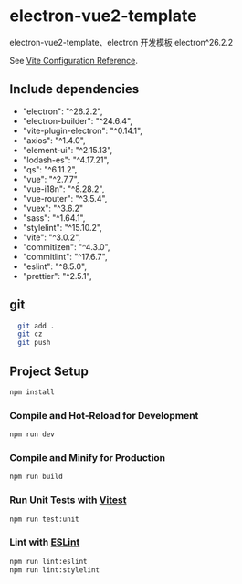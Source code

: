 # electron-vue2-template

electron-vue2-template、electron 开发模板 electron^26.2.2

See [Vite Configuration Reference](https://vitejs.dev/config/).

## Include dependencies

- "electron": "^26.2.2",
- "electron-builder": "^24.6.4",
- "vite-plugin-electron": "^0.14.1",
- "axios": "^1.4.0",
- "element-ui": "^2.15.13",
- "lodash-es": "^4.17.21",
- "qs": "^6.11.2",
- "vue": "^2.7.7",
- "vue-i18n": "^8.28.2",
- "vue-router": "^3.5.4",
- "vuex": "^3.6.2"
- "sass": "^1.64.1",
- "stylelint": "^15.10.2",
- "vite": "^3.0.2",
- "commitizen": "^4.3.0",
- "commitlint": "^17.6.7",
- "eslint": "^8.5.0",
- "prettier": "^2.5.1",

## git

```sh
  git add .
  git cz
  git push
```

## Project Setup

```sh
npm install
```

### Compile and Hot-Reload for Development

```sh
npm run dev
```

### Compile and Minify for Production

```sh
npm run build
```

### Run Unit Tests with [Vitest](https://vitest.dev/)

```sh
npm run test:unit
```

### Lint with [ESLint](https://eslint.org/)

```sh
npm run lint:eslint
npm run lint:stylelint
```
